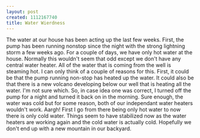 ```yaml
--- 
layout: post
created: 1112167740
title: Water Wierdness
---
```

The water at our house has been acting up the last few weeks.  First, the pump has been running nonstop since the night with the strong lightning storm a few weeks ago.  For a couple of days, we have only hot water at the house.  Normally this wouldn't seem that odd except we don't have any central water heater.  All of the water that is coming from the well is steaming hot.  I can only think of a couple of reasons for this.  First, it could be that the pump running non-stop has heated up the water.  It could also be that there is a new volcano developing below our well that is heating all the water.  I'm not sure which.  So, in case idea one was correct, I turned off the pump for a night and turned it back on in the morning.  Sure enough, the water was cold but for some reason, both of our independant water heaters wouldn't work.  Aargh!  First I go from there being only hot water to now there is only cold water.  Things seem to have stabilized now as the water heaters are working again and the cold water is actually cold.  Hopefully we don't end up with a new mountain in our backyard.
